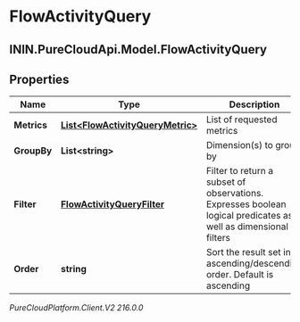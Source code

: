 # FlowActivityQuery

## ININ.PureCloudApi.Model.FlowActivityQuery

## Properties

|Name | Type | Description | Notes|
|------------ | ------------- | ------------- | -------------|
| **Metrics** | [**List&lt;FlowActivityQueryMetric&gt;**](FlowActivityQueryMetric) | List of requested metrics | |
| **GroupBy** | **List&lt;string&gt;** | Dimension(s) to group by | |
| **Filter** | [**FlowActivityQueryFilter**](FlowActivityQueryFilter) | Filter to return a subset of observations. Expresses boolean logical predicates as well as dimensional filters | [optional] |
| **Order** | **string** | Sort the result set in ascending/descending order. Default is ascending | [optional] |



_PureCloudPlatform.Client.V2 216.0.0_
